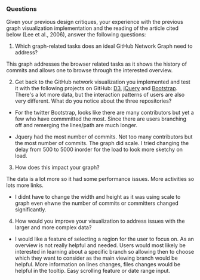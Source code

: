 ### Questions

Given your previous design critiques, your experience with the previous graph visualization implementation and the reading of the article cited below (Lee et al., 2006), answer the following questions:

1. Which graph-related tasks does an ideal GitHub Network Graph need to  address?

This graph addresses the browser related tasks as it shows the history of commits and allows one to browse through the interested overview. 

2. Get back to the GitHub network visualization you implemented and test it with the following projects on GitHub: [D3](https://api.github.com/repos/mbostock/d3/commits?per_page=100), [jQuery](https://api.github.com/repos/jquery/jquery/commits?per_page=100) and [Bootstrap](https://api.github.com/repos/twbs/bootstrap/commits?per_page=100). There's a lot more data, but the interaction patterns of users are also very different. What do you notice about the three repositories?

* For the twitter Bootstrap, looks like there are many contributors but yet a few who have commmitted the most. Since there are users branching off
and remerging the lines/path are much longer. 

* Jquery had the most number of commits. Not too many contributors but the most number of commits. The graph did scale. I tried changing the delay from 500 to 5000 inorder for the load to look more sketchy on load. 

3. How does this impact your graph?

The data is a lot more so it had some performance issues. More activities so lots more links. 

* I didnt have to change the width and height as it was using scale to graph even ehwne the number of commits or committers changed significantly. 

4. How would you improve your visualization to address issues with the larger and more complex data?

* I would like a feature of selecting a region for the user to focus on. As an overview is not really helpful and needed. Users would most likely be interested in learning about a specific branch so allowing then to choose which they want to consider as the main viewing branch would be helpful. More information on lines changes, files changes would be helpful in the tooltip. Easy scrolling feature or date range input. 

